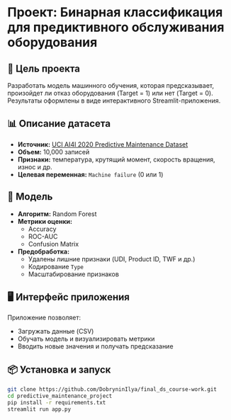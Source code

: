# Проект: Бинарная классификация для предиктивного обслуживания оборудования

## 📌 Цель проекта
Разработать модель машинного обучения, которая предсказывает, произойдет ли отказ оборудования (Target = 1) или нет (Target = 0).  
Результаты оформлены в виде интерактивного Streamlit-приложения.

## 📊 Описание датасета
- **Источник:** [UCI AI4I 2020 Predictive Maintenance Dataset](https://archive.ics.uci.edu/dataset/601/predictive+maintenance+dataset)
- **Объем:** 10,000 записей
- **Признаки:** температура, крутящий момент, скорость вращения, износ и др.
- **Целевая переменная:** `Machine failure` (0 или 1)

## 🧠 Модель
- **Алгоритм:** Random Forest
- **Метрики оценки:**
  - Accuracy
  - ROC-AUC
  - Confusion Matrix
- **Предобработка:**
  - Удалены лишние признаки (UDI, Product ID, TWF и др.)
  - Кодирование `Type`
  - Масштабирование признаков

## 🖥️ Интерфейс приложения
Приложение позволяет:
- Загружать данные (CSV)
- Обучать модель и визуализировать метрики
- Вводить новые значения и получать предсказание

## 📦 Установка и запуск

```bash
git clone https://github.com/DobryninIlya/final_ds_course-work.git
cd predictive_maintenance_project
pip install -r requirements.txt
streamlit run app.py
```
